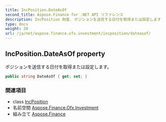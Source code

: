 ```yaml
---
title: IncPosition.DateAsOf
second_title: Aspose.Finance for .NET API リファレンス
description: IncPosition 財産. ポジションを送信する日付を取得または設定します
type: docs
weight: 20
url: /ja/net/aspose.finance.ofx.investment/incposition/dateasof/
---
```

## IncPosition.DateAsOf property

ポジションを送信する日付を取得または設定します。

```csharp
public string DateAsOf { get; set; }
```

### 関連項目

* class [IncPosition](../)
* 名前空間 [Aspose.Finance.Ofx.Investment](../../incposition/)
* 組み立て [Aspose.Finance](../../../)


